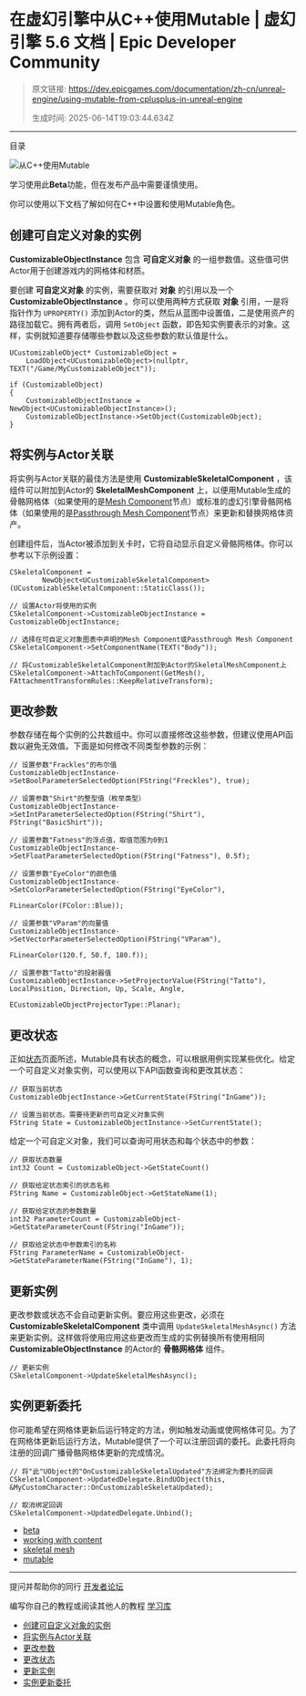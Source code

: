 # 在虚幻引擎中从C++使用Mutable | 虚幻引擎 5.6 文档 | Epic Developer Community

> 原文链接: https://dev.epicgames.com/documentation/zh-cn/unreal-engine/using-mutable-from-cplusplus-in-unreal-engine
> 
> 生成时间: 2025-06-14T19:03:44.634Z

---

目录

![从C++使用Mutable](https://dev.epicgames.com/community/api/documentation/image/83bcaf36-c7bc-4476-bf70-062db974ba0a?resizing_type=fill&width=1920&height=335)

学习使用此**Beta**功能，但在发布产品中需要谨慎使用。

你可以使用以下文档了解如何在C++中设置和使用Mutable角色。

## 创建可自定义对象的实例

**CustomizableObjectInstance** 包含 **可自定义对象** 的一组参数值。这些值可供Actor用于创建游戏内的网格体和材质。

要创建 **可自定义对象** 的实例，需要获取对 **对象** 的引用以及一个 **CustomizableObjectInstance** 。你可以使用两种方式获取 **对象** 引用，一是将指针作为 `UPROPERTY()` 添加到Actor的类，然后从蓝图中设置值，二是使用资产的路径加载它。拥有两者后，调用 `SetObject` 函数，即告知实例要表示的对象。这样，实例就知道要存储哪些参数以及这些参数的默认值是什么。

```cpp_programming
UCustomizableObject* CustomizableObject = 
    LoadObject<UCustomizableObject>(nullptr, TEXT("/Game/MyCustomizableObject"));

if (CustomizableObject)
{
    CustomizableObjectInstance = NewObject<UCustomizableObjectInstance>();
    CustomizableObjectInstance->SetObject(CustomizableObject);
}
```

## 将实例与Actor关联

将实例与Actor关联的最佳方法是使用 **CustomizableSkeletalComponent** ，该组件可以附加到Actor的 **SkeletalMeshComponent** 上，以便用Mutable生成的骨骼网格体（如果使用的是[Mesh Component](https://github.com/anticto/Mutable-Documentation/wiki/Node-Mesh-Component)节点）或标准的虚幻引擎骨骼网格体（如果使用的是[Passthrough Mesh Component](https://github.com/anticto/Mutable-Documentation/wiki/Node-Passthrough-Mesh-Component)节点）来更新和替换网格体资产。

创建组件后，当Actor被添加到关卡时，它将自动显示自定义骨骼网格体。你可以参考以下示例设置：

```cpp_programming
CSkeletalComponent = 
        NewObject<UCustomizableSkeletalComponent>(UCustomizableSkeletalComponent::StaticClass());

// 设置Actor将使用的实例
CSkeletalComponent->CustomizableObjectInstance = CustomizableObjectInstance;

// 选择在可自定义对象图表中声明的Mesh Component或Passthrough Mesh Component
CSkeletalComponent->SetComponentName(TEXT("Body"));

// 将CustomizableSkeletalComponent附加到Actor的SkeletalMeshComponent上
CSkeletalComponent->AttachToComponent(GetMesh(), FAttachmentTransformRules::KeepRelativeTransform);
```

## 更改参数

参数存储在每个实例的公共数组中。你可以直接修改这些参数，但建议使用API函数以避免无效值。下面是如何修改不同类型参数的示例：

```cpp_programming
// 设置参数"Frackles"的布尔值
CustomizableObjectInstance->SetBoolParameterSelectedOption(FString("Freckles"), true);

// 设置参数"Shirt"的整型值（枚举类型）
CustomizableObjectInstance->SetIntParameterSelectedOption(FString("Shirt"), FString("BasicShirt"));

// 设置参数"Fatness"的浮点值，取值范围为0到1
CustomizableObjectInstance->SetFloatParameterSelectedOption(FString("Fatness"), 0.5f);

// 设置参数"EyeColor"的颜色值
CustomizableObjectInstance->SetColorParameterSelectedOption(FString("EyeColor"), 
                                                             FLinearColor(FColor::Blue));

// 设置参数"VParam"的向量值
CustomizableObjectInstance->SetVectorParameterSelectedOption(FString("VParam"), 
                                                             FLinearColor(120.f, 50.f, 180.f));

// 设置参数"Tatto"的投射器值
CustomizableObjectInstance->SetProjectorValue(FString("Tatto"), LocalPosition, Direction, Up, Scale, Angle, 
                                               ECustomizableObjectProjectorType::Planar);
```

## 更改状态

正如[状态](/documentation/zh-cn/unreal-engine/using-customizable-states-in-mutable-with-unreal-engine)页面所述，Mutable具有状态的概念，可以根据用例实现某些优化。给定一个可自定义对象实例，可以使用以下API函数查询和更改其状态：

```cpp_programming
// 获取当前状态
CustomizableObjectInstance->GetCurrentState(FString("InGame"));

// 设置当前状态。需要待更新的可自定义对象实例
FString State = CustomizableObjectInstance->SetCurrentState();
```

给定一个可自定义对象，我们可以查询可用状态和每个状态中的参数：

```cpp_programming
// 获取状态数量
int32 Count = CustomizableObject->GetStateCount()

// 获取给定状态索引的状态名称
FString Name = CustomizableObject->GetStateName(1);

// 获取给定状态的参数数量
int32 ParameterCount = CustomizableObject->GetStateParameterCount(FString("InGame"));

// 获取给定状态中参数索引的名称
FString ParameterName = CustomizableObject->GetStateParameterName(FString("InGame"), 1);
```

## 更新实例

更改参数或状态不会自动更新实例。要应用这些更改，必须在 **CustomizableSkeletalComponent** 类中调用 `UpdateSkeletalMeshAsync()` 方法来更新实例。这样做将使用应用这些更改而生成的实例替换所有使用相同 **CustomizableObjectInstance** 的Actor的 **骨骼网格体** 组件。

```cpp_programming
// 更新实例
CSkeletalComponent->UpdateSkeletalMeshAsync();
```

## 实例更新委托

你可能希望在网格体更新后运行特定的方法，例如触发动画或使网格体可见。为了在网格体更新后运行方法，Mutable提供了一个可以注册回调的委托。此委托将向注册的回调广播骨骼网格体更新的完成情况。

```cpp_programming
// 将"此"UObject的"OnCustomizableSkeletalUpdated"方法绑定为委托的回调 
CSkeletalComponent->UpdatedDelegate.BindUObject(this, &MyCustomCharacter::OnCustomizableSkeletaUpdated);

// 取消绑定回调 
CSkeletalComponent->UpdatedDelegate.Unbind();
```

-   [beta](https://dev.epicgames.com/community/search?query=beta)
-   [working with content](https://dev.epicgames.com/community/search?query=working%20with%20content)
-   [skeletal mesh](https://dev.epicgames.com/community/search?query=skeletal%20mesh)
-   [mutable](https://dev.epicgames.com/community/search?query=mutable)

* * *

提问并帮助你的同行 [开发者论坛](https://forums.unrealengine.com/categories?tag=unreal-engine)

编写你自己的教程或阅读其他人的教程 [学习库](https://dev.epicgames.com/community/unreal-engine/learning)

-   [创建可自定义对象的实例](/documentation/zh-cn/unreal-engine/using-mutable-from-cplusplus-in-unreal-engine#%E5%88%9B%E5%BB%BA%E5%8F%AF%E8%87%AA%E5%AE%9A%E4%B9%89%E5%AF%B9%E8%B1%A1%E7%9A%84%E5%AE%9E%E4%BE%8B)
-   [将实例与Actor关联](/documentation/zh-cn/unreal-engine/using-mutable-from-cplusplus-in-unreal-engine#%E5%B0%86%E5%AE%9E%E4%BE%8B%E4%B8%8Eactor%E5%85%B3%E8%81%94)
-   [更改参数](/documentation/zh-cn/unreal-engine/using-mutable-from-cplusplus-in-unreal-engine#%E6%9B%B4%E6%94%B9%E5%8F%82%E6%95%B0)
-   [更改状态](/documentation/zh-cn/unreal-engine/using-mutable-from-cplusplus-in-unreal-engine#%E6%9B%B4%E6%94%B9%E7%8A%B6%E6%80%81)
-   [更新实例](/documentation/zh-cn/unreal-engine/using-mutable-from-cplusplus-in-unreal-engine#%E6%9B%B4%E6%96%B0%E5%AE%9E%E4%BE%8B)
-   [实例更新委托](/documentation/zh-cn/unreal-engine/using-mutable-from-cplusplus-in-unreal-engine#%E5%AE%9E%E4%BE%8B%E6%9B%B4%E6%96%B0%E5%A7%94%E6%89%98)